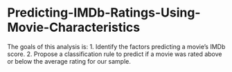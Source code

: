 # Predicting-IMDb-Ratings-Using-Movie-Characteristics
The goals of this analysis is: 1. Identify the factors predicting a movie’s IMDb score. 2. Propose a classification rule to predict if a movie was rated above or below the average rating for our sample.
